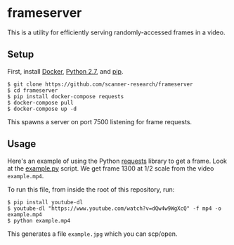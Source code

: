 # frameserver

This is a utility for efficiently serving randomly-accessed frames in a video.

## Setup
First, install [Docker](https://docs.docker.com/engine/installation/#supported-platforms), [Python 2.7](https://www.python.org/downloads/), and [pip](https://pip.pypa.io/en/stable/installing/).

```
$ git clone https://github.com/scanner-research/frameserver
$ cd frameserver
$ pip install docker-compose requests
$ docker-compose pull
$ docker-compose up -d
```

This spawns a server on port 7500 listening for frame requests.

## Usage

Here's an example of using the Python [requests](http://docs.python-requests.org/en/master/) library to get a frame. Look at the [example.py]() script. We get frame 1300 at 1/2 scale from the video `example.mp4`.

To run this file, from inside the root of this repository, run:

```
$ pip install youtube-dl
$ youtube-dl "https://www.youtube.com/watch?v=dQw4w9WgXcQ" -f mp4 -o example.mp4
$ python example.mp4
```

This generates a file `example.jpg` which you can scp/open.
